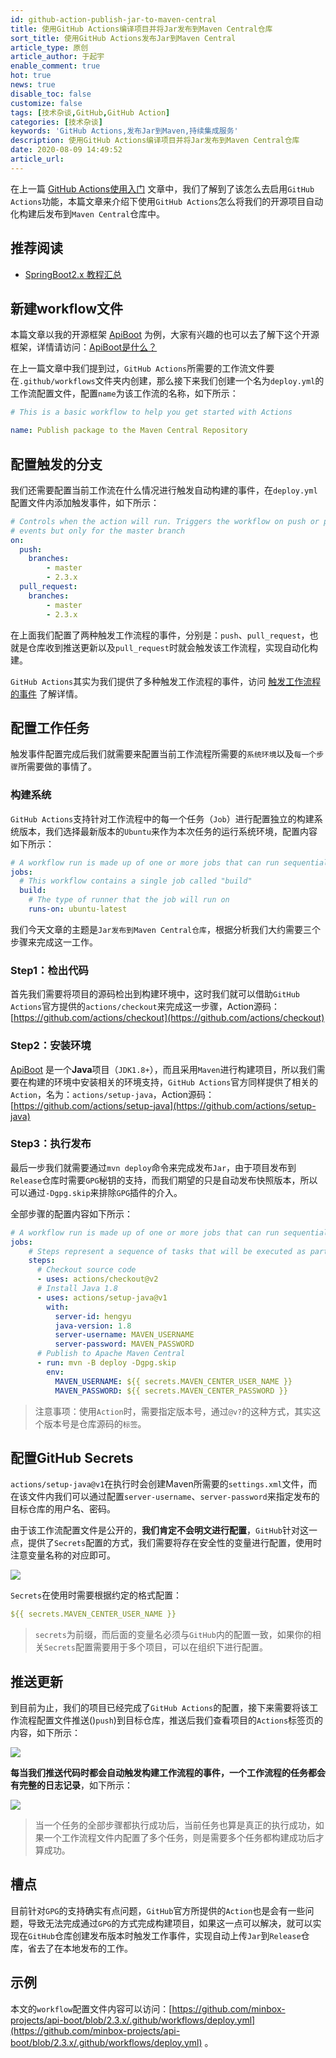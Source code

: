 ```yaml
---
id: github-action-publish-jar-to-maven-central
title: 使用GitHub Actions编译项目并将Jar发布到Maven Central仓库
sort_title: 使用GitHub Actions发布Jar到Maven Central
article_type: 原创
article_author: 于起宇
enable_comment: true
hot: true
news: true
disable_toc: false
customize: false
tags: [技术杂谈,GitHub,GitHub Action]
categories: [技术杂谈]
keywords: 'GitHub Actions,发布Jar到Maven,持续集成服务'
description: 使用GitHub Actions编译项目并将Jar发布到Maven Central仓库
date: 2020-08-09 14:49:52
article_url:
---
```


在上一篇 [GitHub Actions使用入门](https://blog.yuqiyu.com/github-action-getting-started.html) 文章中，我们了解到了该怎么去启用`GitHub Actions`功能，本篇文章来介绍下使用`GitHub Actions`怎么将我们的开源项目自动化构建后发布到`Maven Central`仓库中。

## 推荐阅读
- [SpringBoot2.x 教程汇总](https://blog.yuqiyu.com/spring-boot-2-x-articles.html)

## 新建workflow文件

本篇文章以我的开源框架 [ApiBoot](https://github.com/minbox-projects/api-boot) 为例，大家有兴趣的也可以去了解下这个开源框架，详情请访问：[ApiBoot是什么？](https://blog.yuqiyu.com/apiboot-all-articles.html)

在上一篇文章中我们提到过，`GitHub Actions`所需要的工作流文件要在`.github/workflows`文件夹内创建，那么接下来我们创建一个名为`deploy.yml`的工作流配置文件，配置`name`为该工作流的名称，如下所示：

```yaml
# This is a basic workflow to help you get started with Actions

name: Publish package to the Maven Central Repository
```

## 配置触发的分支

我们还需要配置当前工作流在什么情况进行触发自动构建的事件，在`deploy.yml`配置文件内添加触发事件，如下所示：

```yaml
# Controls when the action will run. Triggers the workflow on push or pull request
# events but only for the master branch
on:
  push:
    branches:
        - master
        - 2.3.x
  pull_request:
    branches:
        - master
        - 2.3.x
```

在上面我们配置了两种触发工作流程的事件，分别是：`push`、`pull_request`，也就是仓库收到推送更新以及`pull_request`时就会触发该工作流程，实现自动化构建。

`GitHub Actions`其实为我们提供了多种触发工作流程的事件，访问 [触发工作流程的事件](https://docs.github.com/cn/actions/reference/events-that-trigger-workflows) 了解详情。

## 配置工作任务

触发事件配置完成后我们就需要来配置当前工作流程所需要的`系统环境`以及`每一个步骤`所需要做的事情了。

### 构建系统

`GitHub Actions`支持针对工作流程中的每一个任务（`Job`）进行配置独立的构建系统版本，我们选择最新版本的`Ubuntu`来作为本次任务的运行系统环境，配置内容如下所示：

```yaml
# A workflow run is made up of one or more jobs that can run sequentially or in parallel
jobs:
  # This workflow contains a single job called "build"
  build:
    # The type of runner that the job will run on
    runs-on: ubuntu-latest
```

我们今天文章的主题是`Jar发布到Maven Central仓库`，根据分析我们大约需要三个步骤来完成这一工作。

### Step1：检出代码

首先我们需要将项目的源码检出到构建环境中，这时我们就可以借助`GitHub Actions`官方提供的`actions/checkout`来完成这一步骤，Action源码：[https://github.com/actions/checkout](https://github.com/actions/checkout)

### Step2：安装环境

[ApiBoot](https://github.com/minbox-projects/api-boot) 是一个**Java**项目（`JDK1.8+`），而且采用`Maven`进行构建项目，所以我们需要在构建的环境中安装相关的环境支持，`GitHub Actions`官方同样提供了相关的`Action`，名为：`actions/setup-java`，Action源码：[https://github.com/actions/setup-java](https://github.com/actions/setup-java)

### Step3：执行发布

最后一步我们就需要通过`mvn deploy`命令来完成发布`Jar`，由于项目发布到`Release`仓库时需要`GPG`秘钥的支持，而我们期望的只是自动发布快照版本，所以可以通过`-Dgpg.skip`来排除`GPG`插件的介入。

全部步骤的配置内容如下所示：

```yaml
# A workflow run is made up of one or more jobs that can run sequentially or in parallel
jobs:
    # Steps represent a sequence of tasks that will be executed as part of the job
    steps:
      # Checkout source code
      - uses: actions/checkout@v2
      # Install Java 1.8
      - uses: actions/setup-java@v1
        with:
          server-id: hengyu
          java-version: 1.8
          server-username: MAVEN_USERNAME
          server-password: MAVEN_PASSWORD
      # Publish to Apache Maven Central
      - run: mvn -B deploy -Dgpg.skip
        env:
          MAVEN_USERNAME: ${{ secrets.MAVEN_CENTER_USER_NAME }}
          MAVEN_PASSWORD: ${{ secrets.MAVEN_CENTER_PASSWORD }}
```

> 注意事项：使用`Action`时，需要指定版本号，通过`@v?`的这种方式，其实这个版本号是仓库源码的`标签`。

## 配置GitHub Secrets

`actions/setup-java@v1`在执行时会创建Maven所需要的`settings.xml`文件，而在该文件内我们可以通过配置`server-username`、`server-password`来指定发布的目标仓库的用户名、密码。

由于该工作流配置文件是公开的，**我们肯定不会明文进行配置**，`GitHub`针对这一点，提供了`Secrets`配置的方式，我们需要将存在安全性的变量进行配置，使用时注意变量名称的对应即可。

![](https://blog.yuqiyu.com/images/post/github-action-publish-jar-to-maven-central-1.png)

`Secrets`在使用时需要根据约定的格式配置：

```yaml
${{ secrets.MAVEN_CENTER_USER_NAME }}
```

> `secrets`为前缀，而后面的变量名必须与`GitHub`内的配置一致，如果你的相关`Secrets`配置需要用于多个项目，可以在组织下进行配置。

## 推送更新

到目前为止，我们的项目已经完成了`GitHub Actions`的配置，接下来需要将该工作流程配置文件推送()`push`)到目标仓库，推送后我们查看项目的`Actions`标签页的内容，如下所示：

![](https://blog.yuqiyu.com/images/post/github-action-publish-jar-to-maven-central-2.png)

**每当我们推送代码时都会自动触发构建工作流程的事件，一个工作流程的任务都会有完整的日志记录**，如下所示：

![](https://blog.yuqiyu.com/images/post/github-action-publish-jar-to-maven-central-3.png)

> 当一个任务的全部步骤都执行成功后，当前任务也算是真正的执行成功，如果一个工作流程文件内配置了多个任务，则是需要多个任务都构建成功后才算成功。

## 槽点

目前针对`GPG`的支持确实有点问题，`GitHub`官方所提供的`Action`也是会有一些问题，导致无法完成通过`GPG`的方式完成构建项目，如果这一点可以解决，就可以实现在`GitHub`仓库创建发布版本时触发工作事件，实现自动上传`Jar`到`Release`仓库，省去了在本地发布的工作。

## 示例

本文的`workflow`配置文件内容可以访问：[https://github.com/minbox-projects/api-boot/blob/2.3.x/.github/workflows/deploy.yml](https://github.com/minbox-projects/api-boot/blob/2.3.x/.github/workflows/deploy.yml) 。